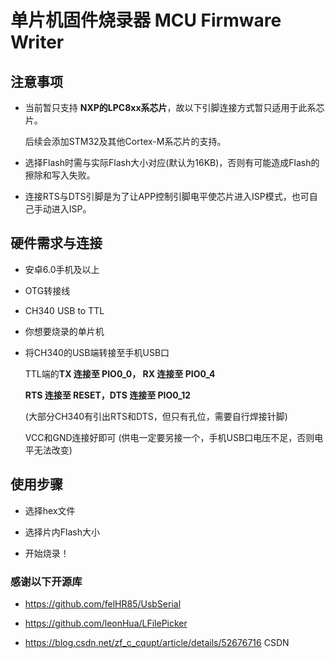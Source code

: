# 单片机固件烧录器 MCU Firmware Writer

## 注意事项
  
  - 当前暂只支持 **NXP的LPC8xx系芯片**，故以下引脚连接方式暂只适用于此系芯片。
  
    后续会添加STM32及其他Cortex-M系芯片的支持。
  
  - 选择Flash时需与实际Flash大小对应(默认为16KB)，否则有可能造成Flash的擦除和写入失败。
  
  - 连接RTS与DTS引脚是为了让APP控制引脚电平使芯片进入ISP模式，也可自己手动进入ISP。

## 硬件需求与连接

  - 安卓6.0手机及以上
  
  - OTG转接线
  
  - CH340 USB to TTL
  
  - 你想要烧录的单片机
  
  - 将CH340的USB端转接至手机USB口
  
    TTL端的**TX 连接至 PIO0_0， RX 连接至 PIO0_4**
  
    **RTS 连接至 RESET，DTS 连接至 PIO0_12**
    
    (大部分CH340有引出RTS和DTS，但只有孔位，需要自行焊接针脚)
    
    VCC和GND连接好即可 (供电一定要另接一个，手机USB口电压不足，否则电平无法改变)
  
## 使用步骤

  - 选择hex文件
  
  - 选择片内Flash大小
  
  - 开始烧录！
  
  

 
    
    
    
### 感谢以下开源库

- https://github.com/felHR85/UsbSerial

- https://github.com/leonHua/LFilePicker

- https://blog.csdn.net/zf_c_cqupt/article/details/52676716 CSDN
